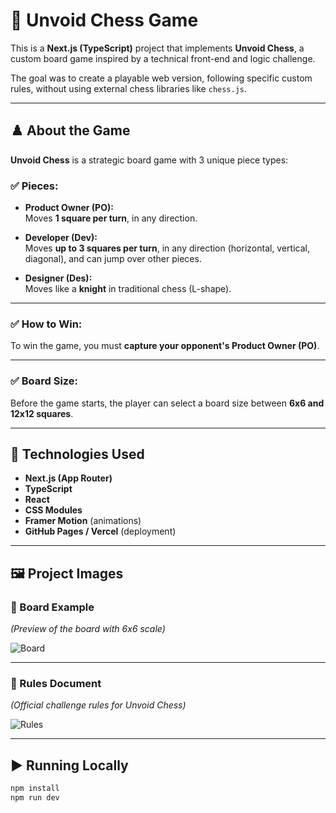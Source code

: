 # 🧩 Unvoid Chess Game

This is a **Next.js (TypeScript)** project that implements **Unvoid Chess**, a custom board game inspired by a technical front-end and logic challenge.

The goal was to create a playable web version, following specific custom rules, without using external chess libraries like `chess.js`.

---

## ♟️ About the Game

**Unvoid Chess** is a strategic board game with 3 unique piece types:

### ✅ Pieces:

- **Product Owner (PO):**  
Moves **1 square per turn**, in any direction.

- **Developer (Dev):**  
Moves **up to 3 squares per turn**, in any direction (horizontal, vertical, diagonal), and can jump over other pieces.

- **Designer (Des):**  
Moves like a **knight** in traditional chess (L-shape).

---

### ✅ How to Win:
To win the game, you must **capture your opponent's Product Owner (PO)**.

---

### ✅ Board Size:
Before the game starts, the player can select a board size between **6x6 and 12x12 squares**.

---

## 🚀 Technologies Used

- **Next.js (App Router)**
- **TypeScript**
- **React**
- **CSS Modules**
- **Framer Motion** (animations)
- **GitHub Pages / Vercel** (deployment)

---

## 🖼️ Project Images

### 📍 Board Example

*(Preview of the board with 6x6 scale)*

![Board](./public/tabuleiro.png)

---

### 📍 Rules Document

*(Official challenge rules for Unvoid Chess)*

![Rules](./public/regras.png)

---

## ▶️ Running Locally

```bash
npm install
npm run dev
